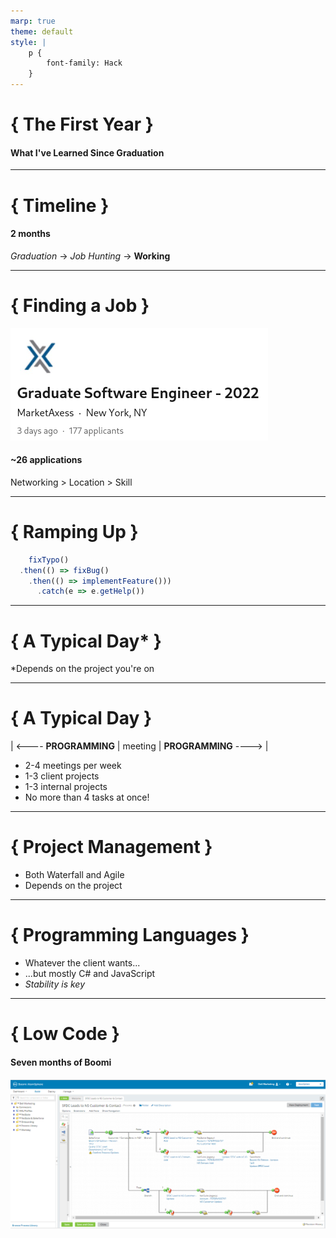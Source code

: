 ```yaml
---
marp: true
theme: default
style: |
    p {
        font-family: Hack
    }
---
```


# { The First Year }

#### What I've Learned Since Graduation

---

# { Timeline }

#### 2 months

*Graduation* -> *Job Hunting* -> **Working**

---

# { Finding a Job }

![drop-shadow](linkedin.png)

#### ~26 applications

Networking > Location > Skill

---

# { Ramping Up }

```JavaScript
    fixTypo()
  .then(() => fixBug()
    .then(() => implementFeature()))
      .catch(e => e.getHelp())
```

---

# { A Typical Day* }

*Depends on the project you're on

---

# { A Typical Day }

| <---- **PROGRAMMING** | meeting | **PROGRAMMING** ----> |

- 2-4 meetings per week
- 1-3 client projects
- 1-3 internal projects
- No more than 4 tasks at once!

---

# { Project Management }

- Both Waterfall and Agile
- Depends on the project

---

# { Programming Languages }

- Whatever the client wants...
- ...but mostly C# and JavaScript
- *Stability is key*

---

# { Low Code }

#### Seven months of Boomi

![drop-shadow](boomi.png)


